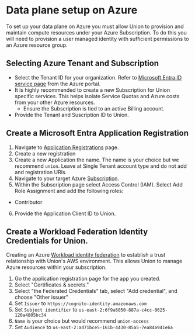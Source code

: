 # Data plane setup on Azure

To set up your data plane on Azure you must allow Union to provision and maintain compute resources under your Azure Subscription. To do this you will need to provision a user managed identity with sufficient permissions to an Azure resource group.

## Selecting Azure Tenant and Subscription

* Select the Tenant ID for your organization. Refer to [Microsoft Entra ID service page](https://portal.azure.com/#view/Microsoft_AAD_IAM/ActiveDirectoryMenuBlade/~/Overview) from the Azure portal.
* It is highly recommended to create a new Subscription for Union specific services. This helps isolate Service Quotas and Azure costs from your other Azure resources.
  * Ensure the Subscription is tied to an active Billing account.
* Provide the Tenant and Suscription ID to Union.

<!-- TODO(MIKE) ### Azure CLI Steps -->

## Create a Microsoft Entra Application Registration

1. Navigate to [Application Registrations](https://entra.microsoft.com/#view/Microsoft_AAD_RegisteredApps/ApplicationsListBlade/quickStartType~/null/sourceType/Microsoft_AAD_IAM) page.
2. Create a new registration
3. Create a new Application the name. The name is your choice but we recommend `union`. Leave at Single Tenant account type and do not add and registration URIs.
4. Navigate to your target Azure [Subscription](https://portal.azure.com/#view/Microsoft_Azure_Billing/SubscriptionsBladeV2).
5. Within the Subscription page select Access Control (IAM). Select Add Role Assignment and add the following roles:

  * Contributor

6. Provide the Application Client ID to Union.

<!-- TODO(MIKE) ### Azure CLI Steps -->

## Create a Workload Federation Identity Credentials for Union.

Creating an Azure [Workload identity federation](https://learn.microsoft.com/en-us/entra/workload-id/workload-identity-federation) to establish a trust relationship with Union's
AWS environment. This allows Union to manage Azure resources within your subscription.

1. Go the application registration page for the app you created.
2. Select "Certificates & secrets."
3. Select "the Federated Credentials" tab, select "Add credential", and choose "Other issuer"
4. Set `Issuer` to `https://cognito-identity.amazonaws.com`
5. Set `Subject identifier` to `us-east-2:6f9a6050-887a-c4cc-0625-120a4805bc34`
6. `Name` is your choice but would recommend `union-access`
7. Set `Audience` to `us-east-2:ad71bce5-161b-4430-85a5-7ea84a941e6a`
